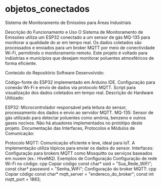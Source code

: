 # objetos_conectados
Sistema de Monitoramento de Emissões para Áreas Industriais

Descrição do Funcionamento e Uso
O Sistema de Monitoramento de Emissões utiliza um ESP32 conectado a um sensor de gás MQ-135 para monitorar a qualidade do ar em tempo real. Os dados coletados são processados e enviados para um broker MQTT por meio de conectividade Wi-Fi, permitindo o monitoramento remoto. Este projeto é voltado para indústrias e municípios que desejam monitorar poluentes atmosféricos de forma eficiente.

Conteúdo do Repositório
Software Desenvolvido:

Código-fonte do ESP32 implementado em Arduino IDE.
Configuração para conexão Wi-Fi e envio de dados via protocolo MQTT.
Script para visualização dos dados coletados em tempo real.
Descrição do Hardware Utilizado:

ESP32: Microcontrolador responsável pela leitura do sensor, processamento dos dados e envio ao servidor MQTT.
MQ-135: Sensor de gás utilizado para detectar poluentes como amônia, benzeno e outros gases nocivos.
Não há atuadores implementados no protótipo deste projeto.
Documentação das Interfaces, Protocolos e Módulos de Comunicação:

Protocolo MQTT: Comunicação eficiente e leve, ideal para IoT. A implementação utiliza tópicos para enviar os dados do sensor.
Interfaces: Configuração para brokers MQTT como Mosquitto ou serviços baseados em nuvem (ex.: HiveMQ).
Exemplos de Configuração
Configuração de rede Wi-Fi no código:
cpp
Copiar código
const char* ssid = "Sua_Rede_WiFi";
const char* password = "Senha_WiFi";
Configuração do broker MQTT:
cpp
Copiar código
const char* mqtt_server = "endereco_do_broker";
const int mqtt_port = 1883;
